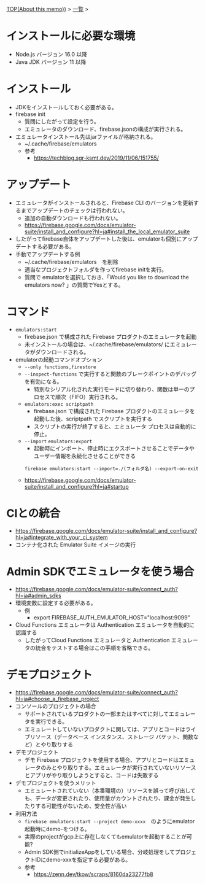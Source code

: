 [TOP(About this memo))](../README.md) > [一覧](./README.md) >


# インストールに必要な環境
* Node.js バージョン 16.0 以降
* Java JDK バージョン 11 以降

# インストール
* JDKをインストールしておく必要がある。
* firebase init
    * 質問にしたがって設定を行う。
    * エミュレータのダウンロード、firebase.jsonの構成が実行される。
* エミュレータインストール先はjarファイルが格納される。
    * ~/.cache/firebase/emulators
    * 参考
        * https://techblog.sgr-ksmt.dev/2019/11/06/151755/

# アップデート
* エミュレータがインストールされると、Firebase CLI のバージョンを更新するまでアップデートのチェックは行われない。
    * 追加の自動ダウンロードも行われない。
    * https://firebase.google.com/docs/emulator-suite/install_and_configure?hl=ja#install_the_local_emulator_suite
* したがってfirebase自体をアップデートした後は、emulatorも個別にアップデートする必要がある。
* 手動でアップデートする例
    * ~/.cache/firebase/emulators　を削除
    * 適当なプロジェクトフォルダを作ってfirebase initを実行。
    * 質問で emulatorを選択しておき、「Would you like to download the emulators now? 」の質問でYesとする。

# コマンド
* `emulators:start`
    * firebase.json で構成された Firebase プロダクトのエミュレータを起動
    * 未インストールの場合は、~/.cache/firebase/emulators/ にエミュレータがダウンロードされる。
* emulatorの起動コマンドオプション
    * `--only functions,firestore`
    * `--inspect-functions` で実行すると関数のブレークポイントのデバッグを有効になる。
        * 特別なシリアル化された実行モードに切り替わり、関数は単一のプロセスで順次（FIFO）実行される。
    * `emulators:exec scriptpath`	
        * firebase.json で構成された Firebase プロダクトのエミュレータを起動した後、scriptpath でスクリプトを実行する
        * スクリプトの実行が終了すると、エミュレータ プロセスは自動的に停止。
    * `--import` `emulators:export`
        * 起動時にインポート、停止時にエクスポートさせることでデータやユーザー情報を永続化させることができる
        ```
        firebase emulators:start --import=./(フォルダ名) --export-on-exit
        ```
    * https://firebase.google.com/docs/emulator-suite/install_and_configure?hl=ja#startup


# CIとの統合
* https://firebase.google.com/docs/emulator-suite/install_and_configure?hl=ja#integrate_with_your_ci_system
* コンテナ化された Emulator Suite イメージの実行

# Admin SDKでエミュレータを使う場合
* https://firebase.google.com/docs/emulator-suite/connect_auth?hl=ja#admin_sdks
* 環境変数に設定する必要がある。
    * 例
        * export FIREBASE_AUTH_EMULATOR_HOST="localhost:9099"
* Cloud Functions エミュレータは Authentication エミュレータを自動的に認識する
    * したがってCloud Functions エミュレータと Authentication エミュレータの統合をテストする場合はこの手順を省略できる。

# デモプロジェクト
* https://firebase.google.com/docs/emulator-suite/connect_auth?hl=ja#choose_a_firebase_project
* コンソールのプロジェクトの場合
    * サポートされているプロダクトの一部またはすべてに対してエミュレータを実行できる。
    * エミュレートしていないプロダクトに関しては、アプリとコードはライブリソース（データベース インスタンス、ストレージ バケット、関数など）とやり取りする
* デモプロジェクト
    * デモ Firebase プロジェクトを使用する場合、アプリとコードはエミュレータのみとやり取りする。エミュレータが実行されていないリソースとアプリがやり取りしようとすると、コードは失敗する
* デモプロジェクトを使うメリット
    * エミュレートされていない（本番環境の）リソースを誤って呼び出しても、データが変更されたり、使用量がカウントされたり、課金が発生したりする可能性がないため、安全性が高い
* 利用方法
    * `firebase emulators:start --project demo-xxxx`　のようにemulator起動時にdemo-をつける。
    * 実際のprojectがgcp上に存在しなくてもemulatorを起動することが可能?
    * Admin SDK側でinitializeAppをしている場合、分岐処理をしてプロジェクトIDにdemo-xxxを指定する必要がある。
    * 参考
        * https://zenn.dev/tkow/scraps/8160da23277fb8


